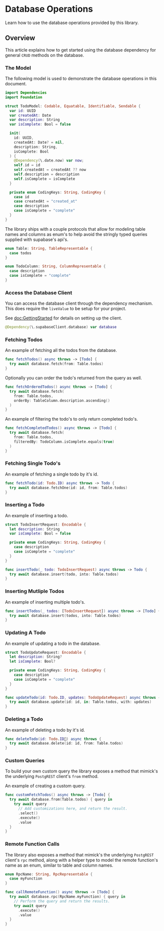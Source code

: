 # Database Operations

Learn how to use the database operations provided by this library.

## Overview

This article explains how to get started using the database dependency for general `CRUD`
methods on the database.

### The Model

The following model is used to demonstrate the database operations in this document.

```swift
import Dependencies
import Foundation

struct TodoModel: Codable, Equatable, Identifiable, Sendable {
  var id: UUID
  var createdAt: Date
  var description: String
  var isComplete: Bool = false

  init(
    id: UUID,
    createdAt: Date? = nil,
    description: String,
    isComplete: Bool
  ) {
    @Dependency(\.date.now) var now;
    self.id = id
    self.createdAt = createdAt ?? now
    self.description = description
    self.isComplete = isComplete
  }

  private enum CodingKeys: String, CodingKey {
    case id
    case createdAt = "created_at"
    case description
    case isComplete = "complete"
  }
}
```

The library ships with a couple protocols that allow for modeling table names and columns
as enum's to help avoid the stringly typed queries supplied with supabase's api's.

```swift
enum Table: String, TableRepresentable { 
  case todos
}

enum TodoColumn: String, ColumnRepresentable {
  case description
  case isComplete = "complete"
}
```

### Access the Database Client

You can access the database client through the dependency mechanism.
This does require the `liveValue` to be setup for your project.

See <doc:GettingStarted> for details on setting up the client.

```swift
@Dependency(\.supabaseClient.database) var database
```

### Fetching Todos

An example of fetching all the todos from the database.

```swift
func fetchTodos() async throws -> [Todo] { 
  try await database.fetch(from: Table.todos)
}
```

Optionally you can order the todo's returned from the query as well.

```swift
func fetchOrderedTodos() async throws -> [Todo] { 
  try await database.fetch(
    from: Table.todos,
    orderBy: TableColumn.description.ascending()
  )
}
```

An example of filtering the todo's to only return completed todo's.

```swift
func fetchCompletedTodos() async throws -> [Todo] { 
  try await database.fetch(
    from: Table.todos, 
    filteredBy: TodoColumn.isComplete.equals(true)
  )
}
```

### Fetching Single Todo's

An example of fetching a single todo by it's id.

```swift
func fetchTodo(id: Todo.ID) async throws -> Todo { 
  try await database.fetchOne(id: id, from: Table.todos)
}
```

### Inserting a Todo

An example of inserting a todo.

```swift
struct TodoInsertRequest: Encodable { 
  let description: String
  var isComplete: Bool = false

  private enum CodingKeys: String, CodingKey {
    case description
    case isComplete = "complete"
  }
}

func insertTodo(_ todo: TodoInsertRequest) async throws -> Todo { 
  try await database.insert(todo, into: Table.todos)
}

```

### Inserting Mutliple Todos

An example of inserting multiple todo's.

```swift
func insertTodos(_ todos: [TodoInsertRequest]) async throws -> [Todo] { 
  try await database.insert(todos, into: Table.todos)
}
```

### Updating A Todo

An example of updating a todo in the database.

```swift
struct TodoUpdateRequest: Encodable { 
  let description: String?
  let isComplete: Bool?

  private enum CodingKeys: String, CodingKey {
    case description
    case isComplete = "complete"
  }
}

func updateTodo(id: Todo.ID, updates: TodoUpdateRequest) async throws -> Todo { 
  try await database.update(id: id, in: Table.todos, with: updates)
}
```

### Deleting a Todo

An example of deleting a todo by it's id.

```swift
func deleteTodo(id: Todo.ID) async throws { 
  try await database.delete(id: id, from: Table.todos)
}
```

### Custom Queries

To build your own custom query the library exposes a method that mimick's the underlying
`PostgREST` client's `from` method.

An example of creating a custom query.

```swift
func customFetchTodos() async throws -> [Todo] { 
  try await database.from(Table.todos) { query in 
    try await query
      // Add customizations here, and return the result.
      .select()
      .execute()
      .value
  }
}
```

### Remote Function Calls

The library also exposes a method that mimick's the underlying `PostgREST` client's
`rpc` method, along with a helper type to model the remote function's name as
an enum, similar to table and column names.

```swift
enum RpcName: String, RpcRepresentable { 
  case myFunction
}

func callRemoteFunction() async throws -> [Todo] { 
  try await database.rpc(RpcName.myFunction) { query in 
    // Perform the query and return the results.
    try await query
      .execute()
      .value
  }
}
```
